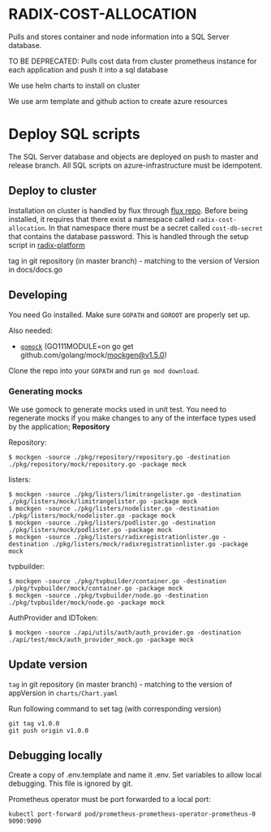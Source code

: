 # RADIX-COST-ALLOCATION

Pulls and stores container and node information into a SQL Server database.

TO BE DEPRECATED: Pulls cost data from cluster prometheus instance for each application and push it into a sql database

We use helm charts to install on cluster

We use arm template and github action to create azure resources

# Deploy SQL scripts
The SQL Server database and objects are deployed on push to master and release branch.
All SQL scripts on azure-infrastructure must be idempotent.

## Deploy to cluster

Installation on cluster is handled by flux through [flux repo](https://github.com/equinor/radix-flux). Before being installed, it requires that there exist a namespace called `radix-cost-allocation`. In that namespace there must be a secret called `cost-db-secret` that contains the database password. This is handled through the setup script in [radix-platform](https://github.com/equinor/radix-platform)

tag in git repository (in master branch) - matching to the version of Version in docs/docs.go

## Developing

You need Go installed. Make sure `GOPATH` and `GOROOT` are properly set up.

Also needed:

- [`gomock`](https://github.com/golang/mock) (GO111MODULE=on go get github.com/golang/mock/mockgen@v1.5.0)

Clone the repo into your `GOPATH` and run `go mod download`.

### Generating mocks
We use gomock to generate mocks used in unit test.
You need to regenerate mocks if you make changes to any of the interface types used by the application; **Repository**

Repository:
```
$ mockgen -source ./pkg/repository/repository.go -destination ./pkg/repository/mock/repository.go -package mock
```
listers:
```
$ mockgen -source ./pkg/listers/limitrangelister.go -destination ./pkg/listers/mock/limitrangelister.go -package mock
$ mockgen -source ./pkg/listers/nodelister.go -destination ./pkg/listers/mock/nodelister.go -package mock
$ mockgen -source ./pkg/listers/podlister.go -destination ./pkg/listers/mock/podlister.go -package mock
$ mockgen -source ./pkg/listers/radixregistrationlister.go -destination ./pkg/listers/mock/radixregistrationlister.go -package mock
```
tvpbuilder:
```
$ mockgen -source ./pkg/tvpbuilder/container.go -destination ./pkg/tvpbuilder/mock/container.go -package mock
$ mockgen -source ./pkg/tvpbuilder/node.go -destination ./pkg/tvpbuilder/mock/node.go -package mock
```

AuthProvider and IDToken:
```
$ mockgen -source ./api/utils/auth/auth_provider.go -destination ./api/test/mock/auth_provider_mock.go -package mock
```


## Update version

`tag` in git repository (in master branch) - matching to the version of appVersion in `charts/Chart.yaml`

Run following command to set tag (with corresponding version)
```
git tag v1.0.0
git push origin v1.0.0
```

## Debugging locally

Create a copy of .env.template and name it .env. Set variables to allow local debugging. This file is ignored by git.

Prometheus operator must be port forwarded to a local port:
```
kubectl port-forward pod/prometheus-prometheus-operator-prometheus-0 9090:9090
```